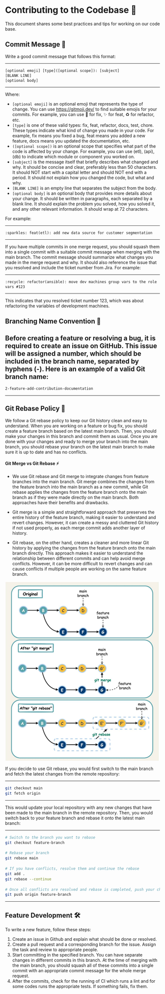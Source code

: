 
# Contributing to the Codebase 🚀

This document shares some best practices and tips for working on our code base.

## Commit Message 📝
Write a good commit message that follows this format:

---
```
[optional emoji] [type]([optional scope]): [subject]
[BLANK LINE]
[optional body]
```
---
Where:

- `[optional emoji]` is an optional emoji that represents the type of change. You can use https://gitmoji.dev/ to find
suitable emojis for your commits. For example, you can use :bug: for fix, :sparkles: for feat, :recycle: for refactor,
etc.
- `[type]` is one of these valid types: fix, feat, refactor, docs, test, chore. These types indicate what kind of change
you made in your code. For example, fix means you fixed a bug, feat means you added a new feature, docs means you
updated the documentation, etc.
- `([optional scope])` is an optional scope that specifies what part of the code is affected by your change. For
example, you can use (etl), (api), (db) to indicate which module or component you worked on.
- `[subject]` is the message itself that briefly describes what changed and why. It should be concise and clear,
preferably less than 50 characters. It should NOT start with a capital letter and should NOT end with a period. It
should not explain how you changed the code, but what and why.
- `[BLANK LINE]` is an empty line that separates the subject from the body.
- `[optional body]` is an optional body that provides more details about your change. It should be written in
paragraphs, each separated by a blank line. It should explain the problem you solved, how you solved it, and any other relevant information. It should wrap at 72 characters.

For example:

---
```
:sparkles: feat(etl): add new data source for customer segmentation
```
---
If you have multiple commits in one merge request, you should squash them into a single commit with a suitable commit
message when merging with the main branch. The commit message should summarize what changes you made in the merge
request and why. It should also reference the issue that you resolved and include the ticket number from Jira. For
example:

---
```
:recycle: refactor(ansible): move dev machines group vars to the role vars #123
```
---
This indicates that you resolved ticket number 123, which was about refactoring the variables of development machines.


## Branching Name Convention :twisted_rightwards_arrows:

Before creating a feature or resolving a bug, it is required to create an issue on GitHub. This issue will be assigned a number, which should be included in the branch name, separated by hyphens (-). Here is an example of a valid Git branch name:
---
```bash
2-feature-add-contribution-documentation
```
---
## Git Rebase Policy :rotating_light:

We follow a Git rebase policy to keep our Git history clean and easy to understand. When you are working on a feature or bug fix, you should create a feature branch based on the latest main branch. Then, you should make your changes in this branch and commit them as usual. Once you are done with your changes and ready to merge your branch into the main branch, you should rebase your branch on the latest main branch to make sure it is up to date and has no conflicts.

#### Git Merge vs Git Rebase :zap:

- We use Git rebase and Git merge to integrate changes from feature branches into the main branch. Git merge combines the changes from the feature branch into the main branch as a new commit, while Git rebase applies the changes from the feature branch onto the main branch as if they were made directly on the main branch. Both approaches have their benefits and drawbacks.

- Git merge is a simple and straightforward approach that preserves the entire history of the feature branch, making it easier to understand and revert changes. However, it can create a messy and cluttered Git history if not used properly, as each merge commit adds another layer of history.

- Git rebase, on the other hand, creates a cleaner and more linear Git history by applying the changes from the feature branch onto the main branch directly. This approach makes it easier to understand the relationship between different commits and can help avoid merge conflicts. However, it can be more difficult to revert changes and can cause conflicts if multiple people are working on the same feature branch.

![Git merge vs Git rebase](assets/git-merge-vs-rebase.jpg)


If you decide to use Git rebase, you would first switch to the main branch and fetch the latest changes from the remote repository:

---
```bash
git checkout main
git fetch origin
```
---
This would update your local repository with any new changes that have been made to the main branch in the remote repository.
Then, you would switch back to your feature branch and rebase it onto the latest main branch:

---
```bash
# Switch to the branch you want to rebase
git checkout feature-branch

# Rebase your branch
git rebase main

# If you have conflicts, resolve them and continue the rebase
git add .
git rebase --continue

# Once all conflicts are resolved and rebase is completed, push your changes
git push origin feature-branch
```
---
## Feature Development 🛠️

To write a new feature, follow these steps:

1. Create an issue in Github and explain what should be done or resolved.
1. Create a pull request and a corresponding branch for the issue. Assign the task and review to appropriate people.
1. Start committing in the specified branch. You can have separate changes in different commits in this branch. At the
time of merging with the main branch, you should squash all of these commits into a single commit with an appropriate
commit message for the whole merge request.
1. After the commits, check for the running of CI which runs a lint and for some codes runs the appropriate tests. If
something fails, fix them.


